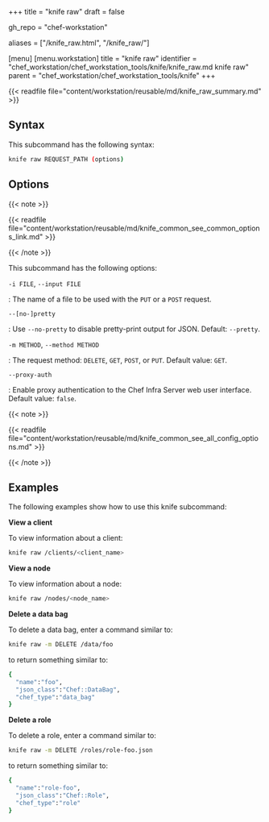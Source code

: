 +++
title = "knife raw"
draft = false

gh_repo = "chef-workstation"

aliases = ["/knife_raw.html", "/knife_raw/"]

[menu]
  [menu.workstation]
    title = "knife raw"
    identifier = "chef_workstation/chef_workstation_tools/knife/knife_raw.md knife raw"
    parent = "chef_workstation/chef_workstation_tools/knife"
+++
<!-- markdownlint-disable-file MD036 -->

{{< readfile file="content/workstation/reusable/md/knife_raw_summary.md" >}}

## Syntax

This subcommand has the following syntax:

``` bash
knife raw REQUEST_PATH (options)
```

## Options

{{< note >}}

{{< readfile file="content/workstation/reusable/md/knife_common_see_common_options_link.md" >}}

{{< /note >}}

This subcommand has the following options:

`-i FILE`, `--input FILE`

: The name of a file to be used with the `PUT` or a `POST` request.

`--[no-]pretty`

: Use `--no-pretty` to disable pretty-print output for JSON. Default: `--pretty`.

`-m METHOD`, `--method METHOD`

: The request method: `DELETE`, `GET`, `POST`, or `PUT`. Default value: `GET`.

`--proxy-auth`

: Enable proxy authentication to the Chef Infra Server web user interface. Default value: `false`.

{{< note >}}

{{< readfile file="content/workstation/reusable/md/knife_common_see_all_config_options.md" >}}

{{< /note >}}

## Examples

The following examples show how to use this knife subcommand:

**View a client**

To view information about a client:

``` bash
knife raw /clients/<client_name>
```

**View a node**

To view information about a node:

``` bash
knife raw /nodes/<node_name>
```

**Delete a data bag**

To delete a data bag, enter a command similar to:

``` bash
knife raw -m DELETE /data/foo
```

to return something similar to:

``` bash
{
  "name":"foo",
  "json_class":"Chef::DataBag",
  "chef_type":"data_bag"
}
```

**Delete a role**

To delete a role, enter a command similar to:

``` bash
knife raw -m DELETE /roles/role-foo.json
```

to return something similar to:

``` bash
{
  "name":"role-foo",
  "json_class":"Chef::Role",
  "chef_type":"role"
}
```
